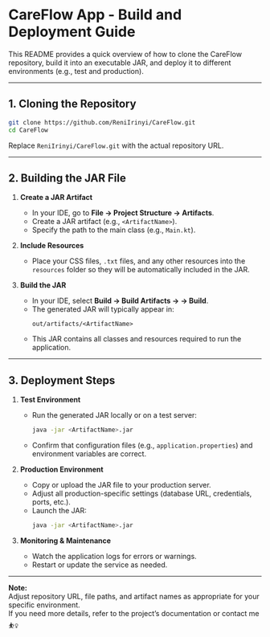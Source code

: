 # CareFlow App - Build and Deployment Guide

This README provides a quick overview of how to clone the CareFlow repository, build it into an executable JAR, and deploy it to different environments (e.g., test and production).

---

## 1. Cloning the Repository

```bash
git clone https://github.com/ReniIrinyi/CareFlow.git
cd CareFlow
```
Replace `ReniIrinyi/CareFlow.git` with the actual repository URL.

---

## 2. Building the JAR File

1. **Create a JAR Artifact**  
   - In your IDE, go to **File → Project Structure → Artifacts**.  
   - Create a JAR artifact (e.g., `<ArtifactName>`).  
   - Specify the path to the main class (e.g., `Main.kt`).

2. **Include Resources**  
   - Place your CSS files, `.txt` files, and any other resources into the `resources` folder so they will be automatically included in the JAR.

3. **Build the JAR**  
   - In your IDE, select **Build → Build Artifacts → <ArtifactName> → Build**.  
   - The generated JAR will typically appear in:
     ```
     out/artifacts/<ArtifactName>
     ```
   - This JAR contains all classes and resources required to run the application.

---

## 3. Deployment Steps

1. **Test Environment**  
   - Run the generated JAR locally or on a test server:
     ```bash
     java -jar <ArtifactName>.jar
     ```
   - Confirm that configuration files (e.g., `application.properties`) and environment variables are correct.

2. **Production Environment**  
   - Copy or upload the JAR file to your production server.
   - Adjust all production-specific settings (database URL, credentials, ports, etc.).
   - Launch the JAR:
     ```bash
     java -jar <ArtifactName>.jar
     ```

3. **Monitoring & Maintenance**  
   - Watch the application logs for errors or warnings.
   - Restart or update the service as needed.

---

**Note:**  
Adjust repository URL, file paths, and artifact names as appropriate for your specific environment.  
If you need more details, refer to the project’s documentation or contact me ⛹️‍♀️

